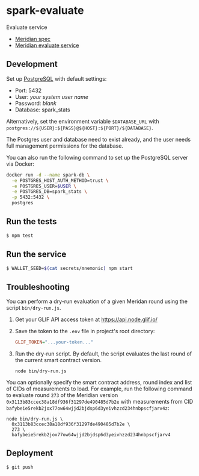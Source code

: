 # spark-evaluate
Evaluate service

- [Meridian spec](https://www.notion.so/pl-strflt/Meridian-Design-Doc-07-Flexible-preprocessing-1b8f2f19ca7d4fd4b74a1e57e7d7ef8a?pvs=4)
- [Meridian evaluate service](https://github.com/Meridian-IE/evaluate-service)

## Development

Set up [PostgreSQL](https://www.postgresql.org/) with default settings:
 - Port: 5432
 - User: _your system user name_
 - Password: _blank_
 - Database: spark_stats

Alternatively, set the environment variable `$DATABASE_URL` with
`postgres://${USER}:${PASS}@${HOST}:${PORT}/${DATABASE}`.

The Postgres user and database need to exist already, and the user
needs full management permissions for the database.

You can also run the following command to set up the PostgreSQL server via Docker:

```bash
docker run -d --name spark-db \
  -e POSTGRES_HOST_AUTH_METHOD=trust \
  -e POSTGRES_USER=$USER \
  -e POSTGRES_DB=spark_stats \
  -p 5432:5432 \
  postgres
```

## Run the tests

```bash
$ npm test
```

## Run the service

```bash
$ WALLET_SEED=$(cat secrets/mnemonic) npm start
```

## Troubleshooting

You can perform a dry-run evaluation of a given Meridan round using the script `bin/dry-run.js`.

1. Get your GLIF API access token at https://api.node.glif.io/

2. Save the token to the `.env` file in project's root directory:

   ```ini
   GLIF_TOKEN="...your-token..."
   ```

3. Run the dry-run script. By default, the script evaluates the last round of the current smart contract version.

   ```shell
   node bin/dry-run.js
   ```

You can optionally specify the smart contract address, round index and list of CIDs of measurements
to load.  For example, run the following command to evaluate round `273` of the Meridian version
`0x3113b83ccec38a18df936f31297de490485d7b2e` with measurements from CID
`bafybeie5rekb2jox77ow64wjjd2bjdsp6d3yeivhzzd234hnbpscfjarv4z`:

```shell
node bin/dry-run.js \
  0x3113b83ccec38a18df936f31297de490485d7b2e \
  273 \
  bafybeie5rekb2jox77ow64wjjd2bjdsp6d3yeivhzzd234hnbpscfjarv4
```

## Deployment

```bash
$ git push
```
